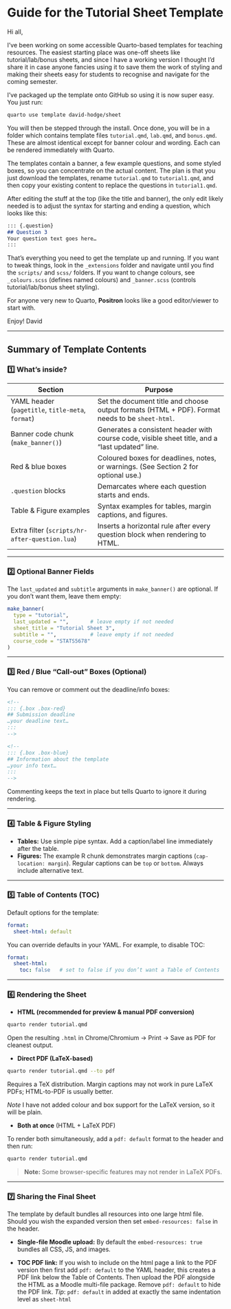 # Guide for the Tutorial Sheet Template

Hi all,

I’ve been working on some accessible Quarto-based templates for teaching resources. The easiest starting place was one-off sheets like tutorial/lab/bonus sheets, and since I have a working version I thought I’d share it in case anyone fancies using it to save them the work of styling and making their sheets easy for students to recognise and navigate for the coming semester.

I’ve packaged up the template onto GitHub so using it is now super easy. You just run:

```bash
quarto use template david-hodge/sheet
```

You will then be stepped through the install. Once done, you will be in a folder which contains template files `tutorial.qmd`, `lab.qmd`, and `bonus.qmd`. These are almost identical except for banner colour and wording. Each can be rendered immediately with Quarto.

The templates contain a banner, a few example questions, and some styled boxes, so you can concentrate on the actual content. The plan is that you just download the templates, rename `tutorial.qmd` to `tutorial1.qmd`, and then copy your existing content to replace the questions in `tutorial1.qmd`.

After editing the stuff at the top (like the title and banner), the only edit likely needed is to adjust the syntax for starting and ending a question, which looks like this:

```markdown
::: {.question}
## Question 3
Your question text goes here…
:::
```

That’s everything you need to get the template up and running. If you want to tweak things, look in the `_extensions` folder and navigate until you find the `scripts/` and `scss/` folders. If you want to change colours, see `_colours.scss` (defines named colours) and `_banner.scss` (controls tutorial/lab/bonus sheet styling).

For anyone very new to Quarto, **Positron** looks like a good editor/viewer to start with.

Enjoy!
David

---

## Summary of Template Contents

### 1️⃣ What’s inside?

| Section | Purpose |
|---------|---------|
| YAML header (`pagetitle`, `title-meta`, `format`) | Set the document title and choose output formats (HTML + PDF). Format needs to be `sheet-html`. |
| Banner code chunk (`make_banner()`) | Generates a consistent header with course code, visible sheet title, and a “last updated” line. |
| Red & blue boxes | Coloured boxes for deadlines, notes, or warnings. (See Section 2 for optional use.) |
| `.question` blocks | Demarcates where each question starts and ends. |
| Table & Figure examples | Syntax examples for tables, margin captions, and figures. |
| Extra filter (`scripts/hr-after-question.lua`) | Inserts a horizontal rule after every question block when rendering to HTML. |

---

### 2️⃣ Optional Banner Fields

The `last_updated` and `subtitle` arguments in `make_banner()` are optional. If you don’t want them, leave them empty:

```r
make_banner(
  type = "tutorial",
  last_updated = "",       # leave empty if not needed
  sheet_title = "Tutorial Sheet 3",
  subtitle = "",           # leave empty if not needed
  course_code = "STATS5678"
)
```

---

### 3️⃣ Red / Blue “Call-out” Boxes (Optional)

You can remove or comment out the deadline/info boxes:

```html
<!--
::: {.box .box-red}
## Submission deadline
…your deadline text…
:::
-->

<!--
::: {.box .box-blue}
## Information about the template
…your info text…
:::
-->
```

Commenting keeps the text in place but tells Quarto to ignore it during rendering.

---

### 4️⃣ Table & Figure Styling

- **Tables:** Use simple pipe syntax. Add a caption/label line immediately after the table.  
- **Figures:** The example R chunk demonstrates margin captions (`cap-location: margin`). Regular captions can be `top` or `bottom`. Always include alternative text.

---

### 5️⃣ Table of Contents (TOC)

Default options for the template:

```yaml
format:
  sheet-html: default
```

You can override defaults in your YAML. For example, to disable TOC:

```yaml
format:
  sheet-html:
    toc: false   # set to false if you don’t want a Table of Contents
```

---

### 6️⃣ Rendering the Sheet

- **HTML (recommended for preview & manual PDF conversion)**

```bash
quarto render tutorial.qmd
```

Open the resulting `.html` in Chrome/Chromium → Print → Save as PDF for cleanest output.

- **Direct PDF (LaTeX-based)**

```bash
quarto render tutorial.qmd --to pdf
```

Requires a TeX distribution. Margin captions may not work in pure LaTeX PDFs; HTML-to-PDF is usually better.

*Note* I have not added colour and box support for the LaTeX version, so it will be plain.

- **Both at once** (HTML + LaTeX PDF)

To render both simultaneously, add a `pdf: default` format to the header and then run:

```bash
quarto render tutorial.qmd
```

> **Note:** Some browser-specific features may not render in LaTeX PDFs.

---

### 7️⃣ Sharing the Final Sheet

The template by default bundles all resources into one large html file. Should you wish the expanded version then set `embed-resources: false` in the header.

- **Single-file Moodle upload:** By default the `embed-resources: true` bundles all CSS, JS, and images.  

- **TOC PDF link:** If you wish to include on the html page a link to the PDF version then first add `pdf: default` to the YAML header, this creates a PDF link below the Table of Contents. Then upload the PDF alongside the HTML as a Moodle multi-file package. Remove `pdf: default` to hide the PDF link. *Tip*: `pdf: default` in added at exactly the same indentation level as `sheet-html`

